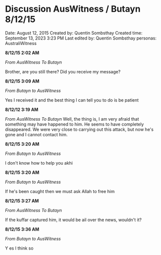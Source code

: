 # Discussion AusWitness / Butayn 8/12/15

Date: August 12, 2015
Created by: Quentin Sombsthay
Created time: September 13, 2023 3:23 PM
Last edited by: Quentin Sombsthay
personas: AustraliWitness

**8/12/15 2:02 AM** 

*From AusWitness To Butayn*

Brother, are you still there? Did you receive my message?

**8/12/15 3:09 AM** 

*From Butayn to AusWitness*

Yes I received it and the best thing I can tell you to do is be patient

**8/12/12 3:19 AM**

*From AusWitness To Butayn*
Well, the thing is, I am very afraid that something may have happened to him. He seems to have completely disappeared. We were very close to carrying out this attack, but now he's gone and I cannot contact him.

**8/12/15 3:20 AM** 

*From Butayn to AusWitness*

I don't know how to help you akhi

**8/12/15 3:20 AM** 

*From Butayn to AusWitness* 

If he's been caught then we must ask Allah to free him

**8/12/15 3:27 AM** 

*From AusWitness To Butayn*

 If the kuffar captured him, it would be ail over the news, wouldn't it?

**8/12/15 3:36 AM** 

*From Butayn to AusWitness*  

Y es I think so